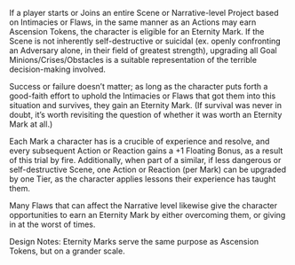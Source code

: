 If a player starts or Joins an entire Scene or Narrative-level Project based on Intimacies or Flaws, in the same manner as an Actions may earn Ascension Tokens, the character is eligible for an Eternity Mark. If the Scene is not inherently self-destructive or suicidal (ex. openly confronting an Adversary alone, in their field of greatest strength), upgrading all Goal Minions/Crises/Obstacles is a suitable representation of the terrible decision-making involved.

Success or failure doesn’t matter; as long as the character puts forth a good-faith effort to uphold the Intimacies or Flaws that got them into this situation and survives, they gain an Eternity Mark. (If survival was never in doubt, it’s worth revisiting the question of whether it was worth an Eternity Mark at all.)

Each Mark a character has is a crucible of experience and resolve, and every subsequent Action or Reaction gains a +1 Floating Bonus, as a result of this trial by fire. Additionally, when part of a similar, if less dangerous or self-destructive Scene, one Action or Reaction (per Mark) can be upgraded by one Tier, as the character applies lessons their experience has taught them.

Many Flaws that can affect the Narrative level likewise give the character opportunities to earn an Eternity Mark by either overcoming them, or giving in at the worst of times.

Design Notes:
Eternity Marks serve the same purpose as Ascension Tokens, but on a grander scale. 